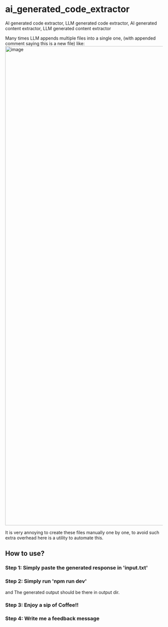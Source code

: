 # ai_generated_code_extractor
AI generated code extractor, LLM generated code extractor, AI generated content extractor, LLM generated content extractor

Many times LLM appends multiple files into a single one, (with appended comment saying this is a new file) like:
<img width="1530" alt="image" src="https://github.com/user-attachments/assets/83d94103-b773-4ab2-b2e9-aa5454e34b0c">


It is very annoying to create these files manually one by one, 
to avoid such extra overhead here is a utility to automate this.


## How to use?

### Step 1: Simply paste the generated response in 'input.txt'

### Step 2: Simply run 'npm run dev'
  and The generated output should be there in output dir.

### Step 3: Enjoy a sip of Coffee!!

### Step 4: Write me a feedback message

